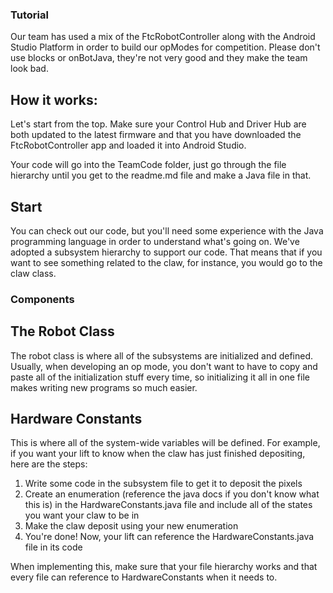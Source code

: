 ### Tutorial

Our team has used a mix of the FtcRobotController along with the Android Studio Platform in order
to build our opModes for competition. Please don't use blocks or onBotJava, they're not very good
and they make the team look bad.

## How it works:

Let's start from the top. Make sure your Control Hub and Driver Hub are both updated to the latest 
firmware and that you have downloaded the FtcRobotController app and loaded it into Android Studio.

Your code will go into the TeamCode folder, just go through the file hierarchy until you get to the 
readme.md file and make a Java file in that. 

## Start

You can check out our code, but you'll need some experience with the Java programming language in
order to understand what's going on. We've adopted a subsystem hierarchy to support our code. That 
means that if you want to see something related to the claw, for instance, you would go to the claw
class. 

### Components

## The Robot Class

The robot class is where all of the subsystems are initialized and defined. Usually, when developing
an op mode, you don't want to have to copy and paste all of the initialization stuff every time,
so initializing it all in one file makes writing new programs so much easier.

## Hardware Constants

This is where all of the system-wide variables will be defined. For example, if you want your
lift to know when the claw has just finished depositing, here are the steps:

1. Write some code in the subsystem file to get it to deposit the pixels
2. Create an enumeration (reference the java docs if you don't know what this is) in the HardwareConstants.java file and include all of the states you want your claw to be in
3. Make the claw deposit using your new enumeration
4. You're done! Now, your lift can reference the HardwareConstants.java file in its code

When implementing this, make sure that your file hierarchy works and that every file can reference
to HardwareConstants when it needs to.

